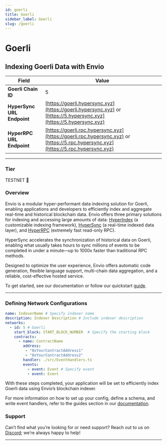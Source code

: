 ```yaml
---
id: goerli
title: Goerli
sidebar_label: Goerli
slug: /goerli
---
```


# Goerli

## Indexing Goerli Data with Envio

| **Field**                     | **Value**                                                                                          |
|-------------------------------|----------------------------------------------------------------------------------------------------|
| **Goerli Chain ID**     | 5                                                                                            |
| **HyperSync URL Endpoint**    | [https://goerli.hypersync.xyz](https://goerli.hypersync.xyz) or [https://5.hypersync.xyz](https://5.hypersync.xyz) |
| **HyperRPC URL Endpoint**     | [https://goerli.rpc.hypersync.xyz](https://goerli.rpc.hypersync.xyz) or [https://5.rpc.hypersync.xyz](https://5.rpc.hypersync.xyz) |

---

### Tier

TESTNET 🎒

### Overview

Envio is a modular hyper-performant data indexing solution for Goerli, enabling applications and developers to efficiently index and aggregate real-time and historical blockchain data. Envio offers three primary solutions for indexing and accessing large amounts of data: [HyperIndex](/docs/HyperIndex/overview) (a customizable indexing framework), [HyperSync](/docs/HyperSync/overview) (a real-time indexed data layer), and [HyperRPC](/docs/HyperRPC/overview-hyperrpc) (extremely fast read-only RPC).

HyperSync accelerates the synchronization of historical data on Goerli, enabling what usually takes hours to sync millions of events to be completed in under a minute—up to 1000x faster than traditional RPC methods.

Designed to optimize the user experience, Envio offers automatic code generation, flexible language support, multi-chain data aggregation, and a reliable, cost-effective hosted service.

To get started, see our documentation or follow our quickstart [guide](/docs/HyperIndex/contract-import).

---

### Defining Network Configurations

```yaml
name: IndexerName # Specify indexer name
description: Indexer Description # Include indexer description
networks:
  - id: 5 # Goerli  
    start_block: START_BLOCK_NUMBER  # Specify the starting block
    contracts:
      - name: ContractName
        address:
         - "0xYourContractAddress1"
         - "0xYourContractAddress2"
        handler: ./src/EventHandlers.ts
        events:
          - event: Event # Specify event
          - event: Event
```

With these steps completed, your application will be set to efficiently index Goerli data using Envio’s blockchain indexer.

For more information on how to set up your config, define a schema, and write event handlers, refer to the guides section in our [documentation](/docs/HyperIndex/configuration-file).

### Support

Can’t find what you’re looking for or need support? Reach out to us on [Discord](https://discord.com/invite/Q9qt8gZ2fX); we’re always happy to help!

---
